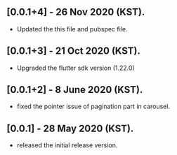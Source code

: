## [0.0.1+4] - 26 Nov 2020 (KST).

* Updated the this file and pubspec file.

## [0.0.1+3] - 21 Oct 2020 (KST).

* Upgraded the flutter sdk version (1.22.0)

## [0.0.1+2] - 8 June 2020 (KST).

* fixed the pointer issue of pagination part in carousel.

## [0.0.1] - 28 May 2020 (KST).

* released the initial release version.